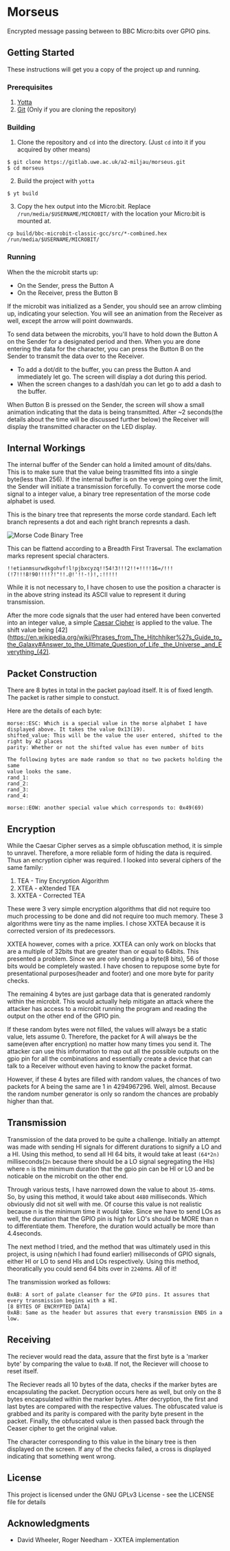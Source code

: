 # Morseus

Encrypted message passing between to BBC Micro:bits over GPIO pins.

## Getting Started

These instructions will get you a copy of the project up and running.

### Prerequisites

1. [Yotta](http://docs.yottabuild.org/#installing)
2. [Git](https://git-scm.com/)  (Only if you are cloning the repository)


### Building
1.  Clone the repository and `cd` into the directory. (Just `cd` into it if you acquired by other means)
```
$ git clone https://gitlab.uwe.ac.uk/a2-miljau/morseus.git
$ cd morseus
```

2. Build the project with `yotta`
```
$ yt build
```

3. Copy the hex output into the Micro:bit. Replace `/run/media/$USERNAME/MICROBIT/` with the location your Micro:bit is mounted at.
```
cp build/bbc-microbit-classic-gcc/src/*-combined.hex /run/media/$USERNAME/MICROBIT/
```

### Running

When the the microbit starts up:

- On the Sender, press the Button A
- On the Receiver, press the Button B

If the microbit was initialized as a Sender, you should see an arrow climbing
up, indicating your selection.  You will see an animation from the Receiver as
well, except the arrow will point downwards.


To send data between the microbits, you'll have to hold down the Button A on the
Sender for a designated period and then.  When you are done entering the data
for the character, you can press the Button B on the Sender to transmit the data
  over to the Receiver.

- To add a dot/dit to the buffer, you can press the Button A and immediately let
  go. The screen will display a dot during this period.
- When the screen changes to a dash/dah you can let go to add a dash to the
  buffer.

When Button B is pressed on the Sender, the screen will show a small animation
indicating that the data is being transmitted.  After ~2 seconds(the details
about the time will be discussed further below) the Receiver will display the
transmitted character on the LED display.


## Internal Workings
The internal buffer of the Sender can hold a limited amount of dits/dahs. This
is to make sure that the value being trasmitted fits into a single byte(less
than 256).  If the internal buffer is on the verge going over the limit, the
Sender will initiate a transmission forcefully.  To convert the morse code
signal to a integer value, a binary tree representation of the morse code
alphabet is used.

This is the binary tree that represents the morse corde standard.  Each left
branch represents a dot and each right branch represnts a dash.

![Morse Code Binary Tree](https://upload.wikimedia.org/wikipedia/commons/c/ca/Morse_code_tree3.png)

This can be flattend according to a Breadth First Traversal. The exclamation
marks represent special characters.

```
!!etianmsurwdkgohvf!l!pjbxcyzq!!54!3!!!2!!+!!!!16=/!!!(!7!!!8!90!!!!?!"!!.@!'!!-!)!,:!!!!!
```

While it is not necessary to, I have chosen to use the position a character is
in the above string instead its ASCII value to represent it during transmission.

After the more code signals that the user had entered have been converted into
an integer value, a simple [Caesar Cipher](https://en.wikipedia.org/wiki/Caesar_cipher) is applied to the value.
The shift value being [42](https://en.wikipedia.org/wiki/Phrases_from_The_Hitchhiker%27s_Guide_to_the_Galaxy#Answer_to_the_Ultimate_Question_of_Life,_the_Universe,_and_Everything_(42).


## Packet Construction
There are 8 bytes in total in the packet payload itself. It is of fixed length.
The packet is rather simple to constuct. 

Here are the details of each byte:
```
morse::ESC: Which is a special value in the morse alphabet I have displayed above. It takes the value 0x13(19).
shifted_value: This will be the value the user entered, shifted to the right by 42 places
parity: Whether or not the shifted value has even number of bits

The following bytes are made random so that no two packets holding the same
value looks the same.
rand_1:
rand_2:
rand_3:
rand_4:

morse::EOW: another special value which corresponds to: 0x49(69)
```

## Encryption
While the Caesar Cipher serves as a simple obfuscation method, it is simple to
unravel.  Therefore, a more reliable form of hiding the data is required. Thus
an encryption cipher was required. I looked into several ciphers of the same
family:
1. TEA - Tiny Encryption Algorithm
2. XTEA - eXtended TEA
3. XXTEA - Corrected TEA

These were 3 very simple encryption algorithms that did not require too much
processing to be done and did not require too much memory. These 3 algorithms
were tiny as the name implies. I chose XXTEA because it is corrected version of
its predecessors.

XXTEA however, comes with a price. XXTEA can only work on blocks that are a
multiple of 32bits that are greater than or equal to 64bits. This presented a
problem. Since we are only sending a byte(8 bits), 56 of those bits would be
completely wasted. I have chosen to repupose some byte for presentational
purposes(header and footer) and  one more byte for parity checks.

The remaining 4 bytes are just garbage data that is generated randomly within
the microbit. This would actually help mitigate an attack where the attacker has
access to a microbit running the program and reading the output on the other end
of the GPIO pin.

If these random bytes were not filled, the values will always be a static value,
lets assume 0. Therefore, the packet for A will always be the same(even after
encryption) no matter how many times you send it. The attacker can use this
information to map out all the possible outputs on the gpio pin for all the
combinations and essentially create a device that can talk to a Receiver without
even having to know the packet format.

However, if these 4 bytes are filled with random values, the chances of two
packets for A being the same are 1 in 4294967296. Well, almost. Because the
random number generator is only so random the chances are probably higher than
that.

## Transmission
Transmission of the data proved to be quite a challenge. Initially an attempt
was made with sending HI signals for different durations to signify a LO and a
HI. Using this method, to send all HI 64 bits, it would take at least `(64*2n)`
milliseconds(`2n` because there should be a LO signal segregating the HIs) where
`n` is the minimum duration that the gpio pin can be HI or LO and be noticable
on the microbit on the other end. 

Through various tests, I have narrowed down the value to about `35-40`ms.  So,
by using this method, it would take about `4480` milliseconds. Which obviously
did not sit well with me.  Of course this value is not realistic because n is
the minimum time it would take. Since we have to send LOs as well, the duration
that the GPIO pin is high for LO's should be MORE than n to differentiate them.
Therefore, the duration would actually be more than 4.4seconds.

The next method I tried, and the method that was ultimately used in this
project, is using n(which I had found earlier) milliseconds of GPIO signals,
either HI or LO to send HIs and LOs respectively. Using this method,
theoratically you could send 64 bits over in `2240`ms. All of it!

The transmission worked as follows:
```
0xAB: A sort of palate cleanser for the GPIO pins. It assures that every transmission begins with a HI.
[8 BYTES OF ENCRYPTED DATA]
0xAB: Same as the header but assures that every transmission ENDS in a low.
```

## Receiving
The reciever would read the data, assure that the first byte is a 'marker byte'
by comparing the value to `0xAB`. If not, the Reciever will choose to reset
itself. 

The Reciever reads all 10 bytes of the data, checks if the marker bytes are
encapsulating the packet.  Decryption occurs here as well, but only on the 8
bytes encapsulated within the marker bytes. After decryption, the first and last
bytes are compared with the respective values. The obfuscated value is grabbed
and its parity is compared with the parity byte present in the packet. Finally,
the obfuscated value is then passed back through the Ceaser cipher to get the
original value.

The character corresponding to this value in the binary tree is then displayed
on the screen. If any of the checks failed, a cross is displayed indicating that
something went wrong.


## License

This project is licensed under the GNU GPLv3 License - see the LICENSE file for details

## Acknowledgments

*	David Wheeler, Roger Needham - XXTEA implementation
